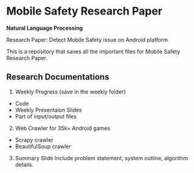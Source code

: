 # Mobile Safety Research Paper

**Natural Language Processing**

Research Paper: Detect Mobile Safety issue on Android platform 

This is a repository that saves all the important files for Mobile Safety Research Paper. 

## Research Documentations 
1. Weekly Progress (save in the weekly folder)
* Code
* Weekly Presentaion Slides
* Part of input/output files
2. Web Crawler for 35k+ Android games
* Scrapy crawler
* BeautifulSoup crawler
3. Summary Slide
Include problem statement, system outline, algorithm details. 


